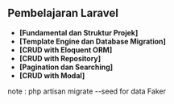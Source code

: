 ## Pembelajaran Laravel

- **[Fundamental dan Struktur Projek]**
- **[Template Engine dan Database Migration]**
- **[CRUD with Eloquent ORM]**
- **[CRUD with Repository]**
- **[Pagination dan Searching]**
- **[CRUD with Modal]**


note : php artisan migrate --seed for data Faker
